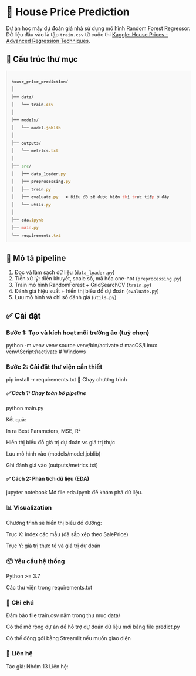 # 🏡 House Price Prediction

Dự án học máy dự đoán giá nhà sử dụng mô hình Random Forest Regressor. Dữ liệu đầu vào là tập `train.csv` từ cuộc thi [Kaggle: House Prices - Advanced Regression Techniques](https://www.kaggle.com/c/house-prices-advanced-regression-techniques).

## 📁 Cấu trúc thư mục

![alt text](image.png)
## 🧠 Mô tả pipeline

1. Đọc và làm sạch dữ liệu (`data_loader.py`)
2. Tiền xử lý: điền khuyết, scale số, mã hóa one-hot (`preprocessing.py`)
3. Train mô hình RandomForest + GridSearchCV (`train.py`)
4. Đánh giá hiệu suất + hiển thị biểu đồ dự đoán (`evaluate.py`)
5. Lưu mô hình và chỉ số đánh giá (`utils.py`)

## ✅ Cài đặt

### Bước 1: Tạo và kích hoạt môi trường ảo (tuỳ chọn)

python -m venv venv
source venv/bin/activate      # macOS/Linux
venv\\Scripts\\activate       # Windows

### Bước 2: Cài đặt thư viện cần thiết
pip install -r requirements.txt
🚀 Chạy chương trình
##### ✅ Cách 1: Chạy toàn bộ pipeline

python main.py

Kết quả:

In ra Best Parameters, MSE, R²

Hiển thị biểu đồ giá trị dự đoán vs giá trị thực

Lưu mô hình vào (models/model.joblib)

Ghi đánh giá vào (outputs/metrics.txt)

#### ✅ Cách 2: Phân tích dữ liệu (EDA)
jupyter notebook
Mở file eda.ipynb để khám phá dữ liệu.

### 📊 Visualization
Chương trình sẽ hiển thị biểu đồ đường:

Trục X: index các mẫu (đã sắp xếp theo SalePrice)

Trục Y: giá trị thực tế và giá trị dự đoán

### 📦 Yêu cầu hệ thống
Python >= 3.7

Các thư viện trong requirements.txt

### 📌 Ghi chú
Đảm bảo file train.csv nằm trong thư mục data/

Có thể mở rộng dự án để hỗ trợ dự đoán dữ liệu mới bằng file predict.py

Có thể đóng gói bằng Streamlit nếu muốn giao diện

### 📧 Liên hệ
Tác giả: Nhóm 13
Liên hệ: 